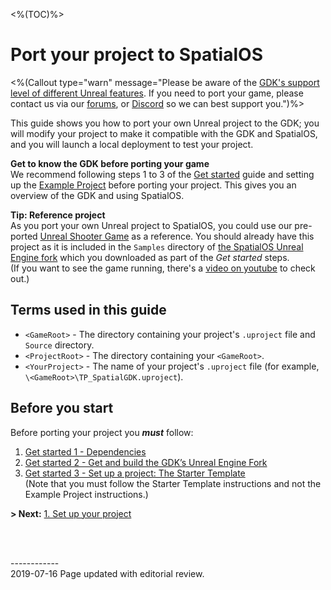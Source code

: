 <%(TOC)%>

# Port your project to SpatialOS

<%(Callout type="warn" message="Please be aware of the [GDK's support level of different Unreal features]({{urlRoot}}/unreal-features-support). If you need to port your game, please contact us via our [forums](https://forums.improbable.io/), or [Discord](https://discord.gg/vAT7RSU) so we can best support you.")%>

This guide shows you how to port your own Unreal project to the GDK; you will modify your project to make it compatible with the GDK and SpatialOS, and you will launch a local deployment to test your project.

**Get to know the GDK before porting your game**</br>
We recommend following steps 1 to 3 of the [Get started]({{urlRoot}}/content/get-started/introduction) guide and setting up the [Example Project]({{urlRoot}}/content/get-started/example-project/exampleproject-intro) before porting your project. This gives you an overview of the GDK and using SpatialOS.
<br/>

**Tip: Reference project** 
<br/>
 As you port your own Unreal project to SpatialOS, you could use our pre-ported [Unreal Shooter Game](https://docs.unrealengine.com/en-us/Resources/SampleGames/ShooterGame) as a reference. You should already have this project as it is included in the `Samples` directory of [the SpatialOS Unreal Engine fork](https://github.com/improbableio/UnrealEngine) which you downloaded as part of the _Get started_ steps. </br>
(If you want to see the game running, there's a [video on youtube](https://www.youtube.com/watch?v=xojgH7hJgQs&feature=youtu.be) to check out.) 

## **Terms used in this guide**

- `<GameRoot>` - The directory containing your project's `.uproject` file and `Source` directory.  
- `<ProjectRoot>` - The directory containing your `<GameRoot>`.  
- `<YourProject>` - The name of your project's `.uproject` file (for example, `\<GameRoot>\TP_SpatialGDK.uproject`).

## Before you start

Before porting your project you _**must**_ follow:

1. [Get started 1 - Dependencies]({{urlRoot}}/content/get-started/dependencies)
2. [Get started 2 - Get and build the GDK’s Unreal Engine Fork]({{urlRoot}}/content/get-started/build-unreal-fork)
3. [Get started 3 - Set up a project: The Starter Template]({{urlRoot}}/content/get-started/gdk-template) </br>
   (Note that you must follow the Starter Template instructions and not the Example Project instructions.)
   </br>

**> Next:** [1. Set up your project]({{urlRoot}}/content/tutorials/porting-guide/tutorial-portingguide-setup)

<br/>

<br/>------------<br/>2019-07-16 Page updated with editorial review.<br/>






